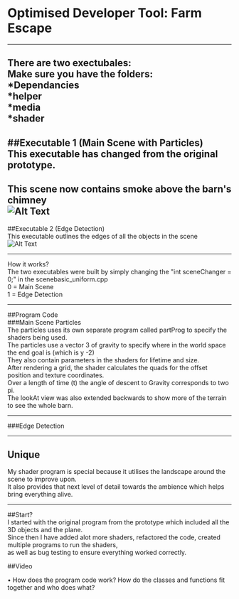 # Optimised Developer Tool: Farm Escape<br/>
---

There are two exectubales:<br/>
	Make sure you have the folders:<br/>
		*Dependancies<br/>
		*helper<br/>
		*media<br/>
		*shader<br/>
---

##Executable 1 (Main Scene with Particles)<br/>
This executable has changed from the original prototype.<br/>
---
This scene now contains smoke above the barn's chimney<br/>
![Alt Text](https://imgur.com/a/IB7n9oY.gif)
---

##Executable 2 (Edge Detection)<br/>
This executable outlines the edges of all the objects in the scene<br/>
![Alt Text](https://imgur.com/a/HzwJZL6.gif)<br/>

---
How it works?<br/>
The two executables were built by simply changing the "int sceneChanger = 0;" in the scenebasic_uniform.cpp<br/>
0 = Main Scene<br/>
1 = Edge Detection<br/>

---

##Program Code<br/>
###Main Scene Particles<br/>
The particles uses its own separate program called partProg to specify the shaders being used.<br/>
The particles use a vector 3 of gravity to specify where in the world space the end goal is (which is y -2)<br/>
They also contain parameters in the shaders for lifetime and size.<br/>
After rendering a grid, the shader calculates the quads for the offset position and texture coordinates.<br/>
Over a length of time (t) the angle of descent to Gravity corresponds to two pi.<br/>
The lookAt view was also extended backwards to show more of the terrain to see the whole barn.<br/>

---
###Edge Detection<br/>


---
## Unique<br/>
My shader program is special because it utilises the landscape around the scene to improve upon.<br/>
It also provides that next level of detail towards the ambience which helps bring everything alive. <br/>


---

##Start?<br/>
I started with the original program from the prototype which included all the 3D objects and the plane.<br/>
Since then I have added alot more shaders, refactored the code, created multiple programs to run the shaders,<br/>
as well as bug testing to ensure everything worked correctly.<br/>


##Video<br/>

• How does the program code work? How do the classes and functions fit together and who
does what?


